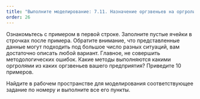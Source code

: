 ```yaml
---
title: "Выполните моделирование: 7.11. Назначение оргзвеньев на оргроли, выполняющие методы"
order: 26
---
```




Ознакомьтесь с примером в первой строке. Заполните пустые ячейки в строчках после примера. Обратите внимание, что представленные данные могут подходить под большое число разных ситуаций, вам достаточно описать любой вариант. Главное, не совершить методологических ошибок. Какие методы выполняются какими оргролями из каких оргзвеньев вашего предприятия? Приведите 10 примеров.

Найдите в рабочем пространстве для моделирования соответствующее задание по номеру и выполните все его пункты.

